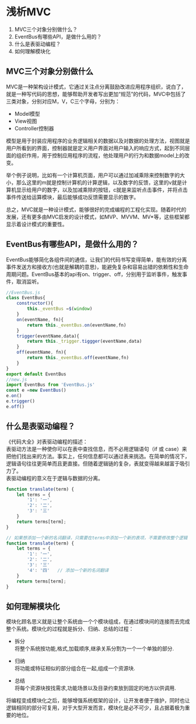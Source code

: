# 浅析MVC
1. MVC三个对象分别做什么？
2. EventBus有哪些API，是做什么用的？
3. 什么是表驱动编程？
4. 如何理解模块化

## MVC三个对象分别做什么
MVC是一种架构设计模式，它通过关注点分离鼓励改进应用程序组织，说白了，就是一种写代码的思想，能够帮助开发者写出更加“规范”的代码，MVC中包括了三类对象，分别对应M，V，C三个字母，分别为：  
* Model模型
* View视图
* Controller控制器  
  
模型是用于封装应用程序的业务逻辑相关的数据以及对数据的处理方法，视图就是用户所看到的界面，控制器就是定义用户界面对用户输入的响应方式，起到不同层面的组织作用，用于控制应用程序的流程，他处理用户的行为和数据model上的改变。

举个例子说明，比如有一个计算机页面，用户可以通过加减乘除来控制数字的大小，那么这里的m就是控制计算机的计算逻辑，以及数字的反馈，这里的v就是计算机显示给用户的数字，以及加减乘除的按钮，c就是来监听点击事件，并将点击事件传送给运算模块，最后能够成功反馈需要显示的数字。  

总之，MVC就是一种设计模式，能够很好的完成编程的工程化实现。随着时代的发展，还有更多由MVC启发的设计模式，如MVP、MVVM、MV*等，这些框架都显示着设计模式的重要性。
## EventBus有哪些API，是做什么用的？
EventBus能够简化各组件间的通信，让我们的代码书写变得简单，能有效的分离事件发送方和接收方(也就是解耦的意思)，能避免复杂和容易出错的依赖性和生命周期问题。EventBus基本的api有on、trigger、off，分别用于监听事件，触发事件，取消监听。
```javascript
//EventBus.js
class EventBus{
    constructor(){
        this._eventBus =$(window)
    }
    on(eventName, fn){
        return this._eventBus.on(eventName,fn)
    }
    trigger(eventName,data){
        return this._trigger.tiggger(eventName,data)
    }
    off(eventName, fn){
        return this._eventBus.off(eventName,fn)
    }
}
export default EventBus
//new.js
import EventBus from 'EventBus.js'
const e =new EventBus()
e.on()
e.trigger()
e.off()
```
## 什么是表驱动编程？
《代码大全》对表驱动编程的描述：  
表驱动方法是一种使你可以在表中查找信息，而不必用逻辑语句（if 或 case）来把他们找出来的方法。事实上，任何信息都可以通过表来挑选。在简单的情况下，逻辑语句往往更简单而且更直接。但随着逻辑链的复杂，表就变得越来越富于吸引力了。  
表驱动编程的意义在于逻辑与数据的分离。
```javascript
function translate(term) {
    let terms = {
        '1': '一',
        '2': '二',
        '3': '三'
    }
    return terms[term];
}

// 如果想添加一个新的名词翻译，只需要在terms中添加一个新的表项，不需要修改整个逻辑
function translate(term) {
    let terms = {
        '1': '一',
        '2': '二',
        '3': '三'
        '4': '四'   // 添加一个新的名词翻译
    }
    return terms[term];
}
```
## 如何理解模块化
模块化顾名思义就是让整个系统由一个个模块组成，在通过模块间的连接而去完成整个系统。模块化的过程就是拆分、归纳、总结的过程：  
* 拆分  
将整个系统按功能,格式,加载顺序,继承关系分割为一个一个单独的部分.  

* 归纳  
将功能或特征相似的部分组合在一起,组成一个资源块.   

* 总结  
将每个资源块按找需求,功能场景以及目录约束放到固定的地方以供调用.  

将编程变成模块化之后，能够增强系统框架的设计，让开发者便于维护，同时也让逻辑相同的部分可复用，对于大型开发而言，模块化是必不可少，且占据着极为重要的地位。